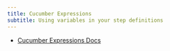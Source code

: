 ```yaml
---
title: Cucumber Expressions
subtitle: Using variables in your step definitions
---
```


* [Cucumber Expressions Docs](https://github.com/cucumber/cucumber-expressions#readme)

